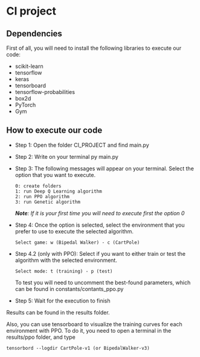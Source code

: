 # CI project

## Dependencies

First of all, you will need to install the following libraries to execute our code:

* scikit-learn
* tensorflow
* keras
* tensorboard
* tensorflow-probabilities
* box2d
* PyTorch
* Gym

## How to execute our code

* Step 1: Open the folder CI_PROJECT and find main.py

* Step 2: Write on your terminal py main.py

* Step 3: The following messages will appear on your terminal. Select the option that you want to execute. 

  ```
  0: create folders
  1: run Deep Q Learning algorithm
  2: run PPO algorithm
  3: run Genetic algorithm
  ```

  ***Note**: If it is your first time you will need to execute first the option 0* 

* Step 4: Once the option is selected, select the environment that you prefer to use to execute the selected algorithm.

  ```
  Select game: w (Bipedal Walker) - c (CartPole)
  ```

* Step 4.2 (only with PPO): Select if you want to either train or test the algorithm with the selected environment.

  ```
  Select mode: t (training) - p (test)
  ```

  To test you will need to uncomment the best-found parameters, which can be found in constants/contants_ppo.py

* Step 5: Wait for the execution to finish

Results can be found in the results folder.

Also, you can use tensorboard to visualize the training curves for each environment with PPO. To do it, you need to open a 
terminal in the results/ppo folder, and type
```
tensorbord --logdir CartPole-v1 (or BipedalWalker-v3) 
```